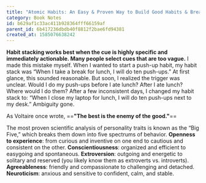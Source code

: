```yaml
---
title: "Atomic Habits: An Easy & Proven Way to Build Good Habits & Break Bad Ones  [70%]"
category: Book Notes
id: b629af1c33ac411b928364fff66159af
parent_id: 6b417236dbdb40f8812f2bae6fd94381
created_at: 1585076638242
---
```


**Habit stacking works best when the cue is highly specific and immediately actionable. Many people select cues that are too vague.** I made this mistake myself. When I wanted to start a push-up habit, my habit stack was “When I take a break for lunch, I will do ten push-ups.” At first glance, this sounded reasonable. But soon, I realized the trigger was unclear. Would I do my push-ups before I ate lunch? After I ate lunch? Where would I do them? After a few inconsistent days, I changed my habit stack to: “When I close my laptop for lunch, I will do ten push-ups next to my desk.” Ambiguity gone.

As Voltaire once wrote, ==**"The best is the enemy of the good."**==

The most proven scientific analysis of personality traits is known as the “Big Five,” which breaks them down into five spectrums of behavior. 
**Openness to experience**: from curious and inventive on one end to cautious and consistent on the other. 
**Conscientiousness**: organized and efficient to easygoing and spontaneous. 
**Extroversion**: outgoing and energetic to solitary and reserved (you likely know them as extroverts vs. introverts). 
**Agreeableness**: friendly and compassionate to challenging and detached. 
**Neuroticism**: anxious and sensitive to confident, calm, and stable.
    